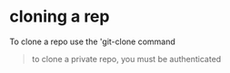 # cloning a rep

To clone a repo use the 'git-clone <URL> command
> to clone a private repo, you must be authenticated
